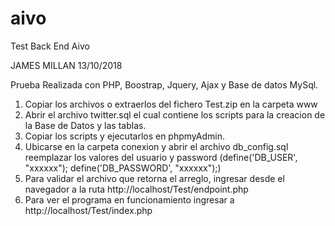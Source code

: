 # aivo
Test Back End Aivo

JAMES MILLAN
13/10/2018

Prueba Realizada con PHP, Boostrap, Jquery, Ajax y Base de datos MySql.

1.  Copiar los archivos o extraerlos del fichero Test.zip en la carpeta www
2.  Abrir el archivo twitter.sql el cual contiene los scripts para la creacion de la Base de Datos y las tablas.
3.  Copiar los scripts y ejecutarlos en phpmyAdmin.
3.  Ubicarse en la carpeta conexion y abrir el archivo db_config.sql reemplazar los valores del usuario y password (define('DB_USER', "xxxxxx");  define('DB_PASSWORD', "xxxxxx");)
4.  Para validar el archivo que retorna el arreglo, ingresar desde el navegador a la ruta http://localhost/Test/endpoint.php
5.  Para ver el programa en funcionamiento ingresar a http://localhost/Test/index.php
